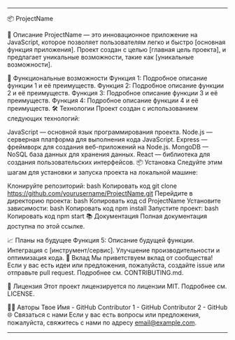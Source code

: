 __________________________________________________________________________________________________
📦 ProjectName


🌟 Описание
ProjectName — это инновационное приложение на JavaScript, которое позволяет пользователям легко и быстро [основная функция приложения]. Проект создан с целью [главная цель проекта], и предлагает уникальные возможности, такие как [уникальные возможности].

🚀 Функциональные возможности
Функция 1: Подробное описание функции 1 и её преимуществ.
Функция 2: Подробное описание функции 2 и её преимуществ.
Функция 3: Подробное описание функции 3 и её преимуществ.
Функция 4: Подробное описание функции 4 и её преимуществ.
🛠️ Технологии
Проект создан с использованием следующих технологий:

JavaScript — основной язык программирования проекта.
Node.js — серверная платформа для выполнения кода JavaScript.
Express — фреймворк для создания веб-приложений на Node.js.
MongoDB — NoSQL база данных для хранения данных.
React — библиотека для создания пользовательских интерфейсов.
📦 Установка
Следуйте этим шагам для установки и запуска проекта на локальной машине:

Клонируйте репозиторий:
bash
Копировать код
git clone https://github.com/yourusername/ProjectName.git
Перейдите в директорию проекта:
bash
Копировать код
cd ProjectName
Установите зависимости:
bash
Копировать код
npm install
Запустите проект:
bash
Копировать код
npm start
📚 Документация
Полная документация доступна по этой ссылке.

📈 Планы на будущее
 Функция 5: Описание будущей функции.
 Интеграция с [инструмент/сервис].
 Улучшение производительности и оптимизация кода.
🤝 Вклад
Мы приветствуем вклад от сообщества! Если у вас есть идеи или предложения, пожалуйста, создайте issue или отправьте pull request. Подробнее см. CONTRIBUTING.md.

📄 Лицензия
Этот проект лицензируется по лицензии MIT. Подробнее см. LICENSE.

🧑‍💻 Авторы
Твое Имя - GitHub
Contributor 1 - GitHub
Contributor 2 - GitHub
🌐 Связаться с нами
Если у вас есть вопросы или предложения, пожалуйста, свяжитесь с нами по адресу email@example.com.
__________________________________________________________________________________________________
